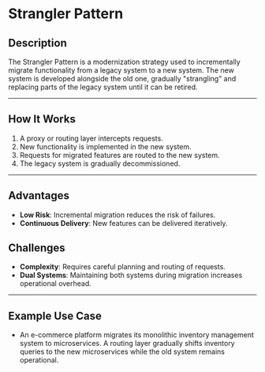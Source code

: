 # Strangler Pattern

## **Description**

The Strangler Pattern is a modernization strategy used to incrementally migrate functionality from a legacy system to a new system. The new system is developed alongside the old one, gradually "strangling" and replacing parts of the legacy system until it can be retired.

---

## **How It Works**

1. A proxy or routing layer intercepts requests.
2. New functionality is implemented in the new system.
3. Requests for migrated features are routed to the new system.
4. The legacy system is gradually decommissioned.

---

## **Advantages**

- **Low Risk**: Incremental migration reduces the risk of failures.
- **Continuous Delivery**: New features can be delivered iteratively.

## **Challenges**

- **Complexity**: Requires careful planning and routing of requests.
- **Dual Systems**: Maintaining both systems during migration increases operational overhead.

---

## **Example Use Case**

- An e-commerce platform migrates its monolithic inventory management system to microservices. A routing layer gradually shifts inventory queries to the new microservices while the old system remains operational.
